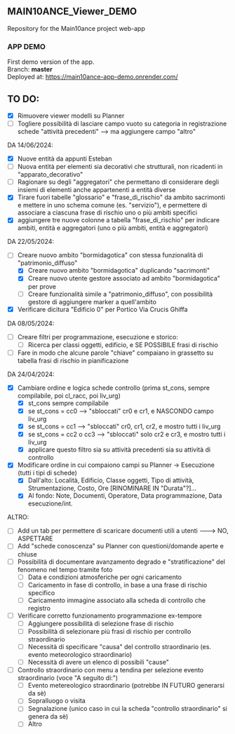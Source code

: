 
## MAIN10ANCE_Viewer_DEMO

Repository for the Main10ance project web-app   

### APP DEMO
First demo version of the app.  
Branch: **master**  
Deployed at: <https://main10ance-app-demo.onrender.com/>  

## TO DO:
- [x] Rimuovere viewer modelli su Planner
- [ ] Togliere possibilità di lasciare campo vuoto su categoria in registrazione schede "attività precedenti" --> ma aggiungere campo "altro"

DA 14/06/2024:
- [x] Nuove entità da appunti Esteban
- [ ] Nuova entità per elementi sia decorativi che strutturali, non ricadenti in "apparato_decorativo"
- [ ] Ragionare su degli "aggregatori" che permettano di considerare degli insiemi di elementi anche appartenenti a entità diverse
- [x] Tirare fuori tabelle "glossario" e "frase_di_rischio" da ambito sacrimonti e mettere in uno schema comune (es. "servizio"), e permettere di associare a ciascuna frase di rischio uno o più ambiti specifici
- [x] aggiungere tre nuove colonne a tabella "frase_di_rischio" per indicare ambiti, entità e aggregatori (uno o più ambiti, entità e aggregatori)

DA 22/05/2024:
- [ ] Creare nuovo ambito "bormidagotica" con stessa funzionalità di "patrimonio_diffuso"
    - [x] Creare nuovo ambito "bormidagotica" duplicando "sacrimonti"
    - [x] Creare nuovo utente gestore associato ad ambito "bormidagotica" per prove
    - [ ] Creare funzionalità simile a "patrimonio_diffuso", con possibilità gestore di aggiungere marker a quell'ambito
- [x] Verificare dicitura "Edificio 0" per Portico Via Crucis Ghiffa

DA 08/05/2024:
- [ ] Creare filtri per programmazione, esecuzione e storico:
    - [ ] Ricerca per classi oggetti, edificio, e SE POSSIBILE frasi di rischio
- [ ] Fare in modo che alcune parole "chiave" compaiano in grassetto su tabella frasi di rischio in pianificazione

DA 24/04/2024:
- [x] Cambiare ordine e logica schede controllo (prima st_cons, sempre compilabile, poi cl_racc, poi liv_urg)
    - [x] st_cons sempre compilabile
    - [x] se st_cons = cc0 --> "sbloccati" cr0 e cr1, e NASCONDO campo liv_urg
    - [x] se st_cons = cc1 --> "sbloccati" cr0, cr1, cr2, e mostro tutti i liv_urg
    - [x] se st_cons = cc2 o cc3 --> "sbloccati" solo cr2 e cr3, e mostro tutti i liv_urg
    - [x] applicare questo filtro sia su attività precedenti sia su attività di controllo
- [x] Modificare ordine in cui compaiono campi su Planner -> Esecuzione (tutti i tipi di schede)
    - [x] Dall'alto: Località, Edificio, Classe oggetti, Tipo di attività, Strumentazione, Costo, Ore [RINOMINARE IN "Durata"?]...
    - [x] Al fondo: Note, Documenti, Operatore, Data programmazione, Data esecuzione/int.

ALTRO:
- [ ] Add un tab per permettere di scaricare documenti utili a utenti ---> NO, ASPETTARE
- [ ] Add "schede conoscenza" su Planner con questioni/domande aperte e chiuse
- [ ] Possibilità di documentare avanzamento degrado e "stratificazione" del fenomeno nel tempo tramite foto
    - [ ] Data e condizioni atmosferiche per ogni caricamento
    - [ ] Caricamento in fase di controllo, in base a una frase di rischio specifico
    - [ ] Caricamento immagine associato alla scheda di controllo che registro
- [ ] Verificare corretto funzionamento programmazione ex-tempore
    - [ ] Aggiungere possibilità di selezione frase di rischio
    - [ ] Possibilità di selezionare più frasi di rischio per controllo straordinario
    - [ ] Necessità di specificare "causa" del controllo straordinario (es. evento meteorologico straordinario)
    - [ ] Necessità di avere un elenco di possibili "cause"

- [ ] Controllo straordinario con menu a tendina per selezione evento straordinario (voce "A seguito di:")
    - [ ] Evento metereologico straordinario (potrebbe IN FUTURO generarsi da sè)
    - [ ] Sopralluogo o visita
    - [ ] Segnalazione (unico caso in cui la scheda "controllo straordinario" si genera da sè)
    - [ ] Altro